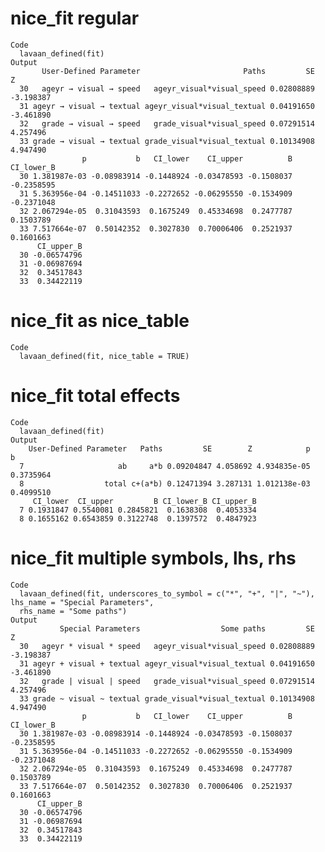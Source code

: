 # nice_fit regular

    Code
      lavaan_defined(fit)
    Output
           User-Defined Parameter                       Paths         SE         Z
      30   ageyr → visual → speed   ageyr_visual*visual_speed 0.02808889 -3.198387
      31 ageyr → visual → textual ageyr_visual*visual_textual 0.04191650 -3.461890
      32   grade → visual → speed   grade_visual*visual_speed 0.07291514  4.257496
      33 grade → visual → textual grade_visual*visual_textual 0.10134908  4.947490
                    p           b   CI_lower    CI_upper          B CI_lower_B
      30 1.381987e-03 -0.08983914 -0.1448924 -0.03478593 -0.1508037 -0.2358595
      31 5.363956e-04 -0.14511033 -0.2272652 -0.06295550 -0.1534909 -0.2371048
      32 2.067294e-05  0.31043593  0.1675249  0.45334698  0.2477787  0.1503789
      33 7.517664e-07  0.50142352  0.3027830  0.70006406  0.2521937  0.1601663
          CI_upper_B
      30 -0.06574796
      31 -0.06987694
      32  0.34517843
      33  0.34422119

# nice_fit as nice_table

    Code
      lavaan_defined(fit, nice_table = TRUE)

# nice_fit total effects

    Code
      lavaan_defined(fit)
    Output
        User-Defined Parameter   Paths         SE        Z            p         b
      7                     ab     a*b 0.09204847 4.058692 4.934835e-05 0.3735964
      8                  total c+(a*b) 0.12471394 3.287131 1.012138e-03 0.4099510
         CI_lower  CI_upper         B CI_lower_B CI_upper_B
      7 0.1931847 0.5540081 0.2845821  0.1638308  0.4053334
      8 0.1655162 0.6543859 0.3122748  0.1397572  0.4847923

# nice_fit multiple symbols, lhs, rhs

    Code
      lavaan_defined(fit, underscores_to_symbol = c("*", "+", "|", "~"), lhs_name = "Special Parameters",
      rhs_name = "Some paths")
    Output
               Special Parameters                  Some paths         SE         Z
      30   ageyr * visual * speed   ageyr_visual*visual_speed 0.02808889 -3.198387
      31 ageyr + visual + textual ageyr_visual*visual_textual 0.04191650 -3.461890
      32   grade | visual | speed   grade_visual*visual_speed 0.07291514  4.257496
      33 grade ~ visual ~ textual grade_visual*visual_textual 0.10134908  4.947490
                    p           b   CI_lower    CI_upper          B CI_lower_B
      30 1.381987e-03 -0.08983914 -0.1448924 -0.03478593 -0.1508037 -0.2358595
      31 5.363956e-04 -0.14511033 -0.2272652 -0.06295550 -0.1534909 -0.2371048
      32 2.067294e-05  0.31043593  0.1675249  0.45334698  0.2477787  0.1503789
      33 7.517664e-07  0.50142352  0.3027830  0.70006406  0.2521937  0.1601663
          CI_upper_B
      30 -0.06574796
      31 -0.06987694
      32  0.34517843
      33  0.34422119

